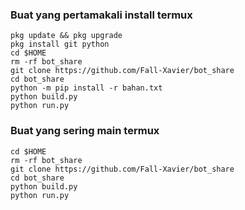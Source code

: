 ### Buat yang pertamakali install termux
```
pkg update && pkg upgrade
pkg install git python
cd $HOME
rm -rf bot_share
git clone https://github.com/Fall-Xavier/bot_share
cd bot_share
python -m pip install -r bahan.txt
python build.py
python run.py
```

### Buat yang sering main termux
```
cd $HOME
rm -rf bot_share
git clone https://github.com/Fall-Xavier/bot_share
cd bot_share
python build.py
python run.py
```
